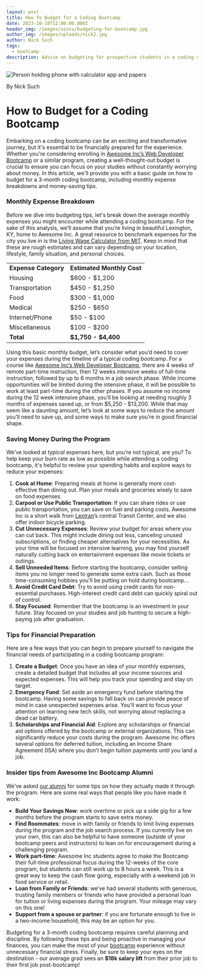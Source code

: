 ```yaml
---
layout: post
title: How To Budget for a Coding Bootcamp
date: 2023-10-18T12:00:00.000Z
header_img: /images/aincu/budgeting-for-bootcamp.jpg
author_img: /images/uploads/nick2.jpg
author: Nick Such
tags:
  - bootcamp
description: Advice on budgeting for prospective students in a coding or developer bootcamp.
---
```

![Person holding phone with calculator app and papers]({{page.header_img}} "Crunching budget numbers")
<!-- Photo by <a href="https://unsplash.com/@kellysikkema?utm_content=creditCopyText&utm_medium=referral&utm_source=unsplash">Kelly Sikkema</a> on <a href="https://unsplash.com/photos/3-Tc_5LROrM?utm_content=creditCopyText&utm_medium=referral&utm_source=unsplash">Unsplash</a>
   -->

By Nick Such

# How to Budget for a Coding Bootcamp

Embarking on a coding bootcamp can be an exciting and transformative journey, but it's essential to be financially prepared for the experience. Whether you're considering enrolling in [Awesome Inc’s Web Developer Bootcamp](/bootcamp) or a similar program, creating a well-thought-out budget is crucial to ensure you can focus on your studies without constantly worrying about money. In this article, we'll provide you with a basic guide on how to budget for a 3-month coding bootcamp, including monthly expense breakdowns and money-saving tips.


### Monthly Expense Breakdown

Before we dive into budgeting tips, let's break down the average monthly expenses you might encounter while attending a coding bootcamp. For the sake of this analysis, we’ll assume that you’re living in beautiful Lexington, KY, home to Awesome Inc. A great resource to benchmark expenses for the city you live in is the [Living Wage Calculator from MIT](https://livingwage.mit.edu/). Keep in mind that these are rough estimates and can vary depending on your location, lifestyle, family situation, and personal choices.


<table class="table">
  <tr>
   <td><strong>Expense Category</strong>
   </td>
   <td><strong>Estimated Monthly Cost</strong>
   </td>
  </tr>
  <tr>
   <td>Housing
   </td>
   <td>$600 - $1,200
   </td>
  </tr>
  <tr>
   <td>Transportation
   </td>
   <td>$450 - $1,250
   </td>
  </tr>
  <tr>
   <td>Food
   </td>
   <td>$300 - $1,000
   </td>
  </tr>
  <tr>
   <td>Medical
   </td>
   <td>$250 - $650
   </td>
  </tr>
  <tr>
   <td>Internet/Phone
   </td>
   <td>$50 - $100
   </td>
  </tr>
  <tr>
   <td>Miscellaneous
   </td>
   <td>$100 - $200
   </td>
  </tr>
  <tr>
   <td><strong>Total</strong>
   </td>
   <td><strong>$1,750 - $4,400</strong>
   </td>
  </tr>
</table>


Using this basic monthly budget, let’s consider what you’d need to cover your expenses during the timeline of a typical coding bootcamp. For a course like [Awesome Inc’s Web Developer Bootcamp](/bootcamp), there are 4 weeks of remote part-time instruction, then 12 weeks intensive weeks of full-time instruction, followed by up to 6 months in a job search phase. While income opportunities will be limited during the intensive phase, it will be possible to work at least part-time during the other phases. If you assume no income during the 12 week intensive phase, you’ll be looking at needing roughly 3 months of expenses saved up, or from $5,250 - $13,200. While that may seem like a daunting amount, let’s look at some ways to reduce the amount you’ll need to save up, and some ways to make sure you’re in good financial shape.    


### Saving Money During the Program

We’ve looked at _typical_ expenses here, but you’re not typical, are you? To help keep your burn rate as low as possible while attending a coding bootcamp, it's helpful to review your spending habits and explore ways to reduce your expenses:



1. **Cook at Home**: Preparing meals at home is generally more cost-effective than dining out. Plan your meals and groceries wisely to save on food expenses.
2. **Carpool or Use Public Transportation**: If you can share rides or use public transportation, you can save on fuel and parking costs. Awesome Inc is a short walk from [Lextran](https://lextran.com/)’s central Transit Center, and we also offer indoor bicycle parking.
3. **Cut Unnecessary Expenses**: Review your budget for areas where you can cut back. This might include dining out less, canceling unused subscriptions, or finding cheaper alternatives for your necessities. As your time will be focused on intensive learning, you may find yourself naturally cutting back on entertainment expenses like movie tickets or outings.
4. **Sell Unneeded Items**: Before starting the bootcamp, consider selling items you no longer need to generate some extra cash. Such as those time-consuming hobbies you’ll be putting on hold during bootcamp…
5. **Avoid Credit Card Debt**: Try to avoid using credit cards for non-essential purchases. High-interest credit card debt can quickly spiral out of control.
6. **Stay Focused**: Remember that the bootcamp is an investment in your future. Stay focused on your studies and job hunting to secure a high-paying job after graduation.


### Tips for Financial Preparation

Here are a few ways that you can begin to prepare yourself to navigate the financial needs of participating in a coding bootcamp program:



1. **Create a Budget**: Once you have an idea of your monthly expenses, create a detailed budget that includes all your income sources and expected expenses. This will help you track your spending and stay on target.
2. **Emergency Fund**: Set aside an emergency fund before starting the bootcamp. Having some savings to fall back on can provide peace of mind in case unexpected expenses arise. You’ll want to focus your attention on learning new tech skills, not worrying about replacing a dead car battery.
3. **Scholarships and Financial Aid**: Explore any scholarships or financial aid options offered by the bootcamp or external organizations. This can significantly reduce your costs during the program. Awesome Inc offers several options for deferred tuition, including an Income Share Agreement (ISA) where you don’t begin tuition payments until you land a job.


### Insider tips from Awesome Inc Bootcamp Alumni

We’ve asked [our alumni](/alumni) for some tips on how they actually made it through the program. Here are some real ways that people like you have made it work:



* **Build Your Savings Now**: work overtime or pick up a side gig for a few months before the program starts to save extra money.
* **Find Roommates**: move in with family or friends to limit living expenses during the program and the job search process. If you currently live on your own, this can also be helpful to have someone (outside of your bootcamp peers and instructors) to lean on for encouragement during a challenging program.
* **Work part-time**: Awesome Inc students agree to make the Bootcamp their full-time professional focus during the 12-weeks of the core program, but students can still work up to 8 hours a week. This is a great way to keep the cash flow going, especially with a weekend job in food service or retail.
* **Loan from Family or Friends**: we’ve had several students with generous, trusting family members or friends who have provided a personal loan for tuition or living expenses during the program. Your mileage may vary on this one!
* **Support from a spouse or partner**: if you are fortunate enough to live in a two-income household, this may be an option for you.

Budgeting for a 3-month coding bootcamp requires careful planning and discipline. By following these tips and being proactive in managing your finances, you can make the most of your [bootcamp](/bootcamp) experience without unnecessary financial stress. Finally, be sure to keep your eyes on the destination - our average grad sees an **$18k salary lift** from their prior job to their first job post-bootcamp!
